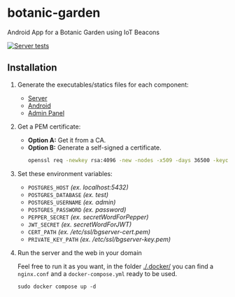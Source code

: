 # botanic-garden

Android App for a Botanic Garden using IoT Beacons

[![Server tests](https://github.com/adrisalas/botanic-garden/actions/workflows/server-test.yml/badge.svg?branch=main)](https://github.com/adrisalas/botanic-garden/actions/workflows/server-test.yml)

## Installation

1. Generate the executables/statics files for each component:

   - [Server](./server/README.md)
   - [Android](./android/README.md)
   - [Admin Panel](./web/README.md)

2. Get a PEM certificate:

   - **Option A:** Get it from a CA.
   - **Option B:** Generate a self-signed a certificate.
     ```sh
     openssl req -newkey rsa:4096 -new -nodes -x509 -days 36500 -keyout "bgserver-key.pem" -out "bgserver-cert.pem" -addext "subjectAltName=DNS:${fill_this},IP:${fill_this}"
     ```

3. Set these environment variables:

   - `POSTGRES_HOST` _(ex. localhost:5432)_
   - `POSTGRES_DATABASE` _(ex. test)_
   - `POSTGRES_USERNAME` _(ex. admin)_
   - `POSTGRES_PASSWORD` _(ex. password)_
   - `PEPPER_SECRET` _(ex. secretWordForPepper)_
   - `JWT_SECRET` _(ex. secretWordForJWT)_
   - `CERT_PATH` _(ex. /etc/ssl/bgserver-cert.pem)_
   - `PRIVATE_KEY_PATH` _(ex. /etc/ssl/bgserver-key.pem)_

4. Run the server and the web in your domain

   Feel free to run it as you want, in the folder [./.docker/](./.docker/) you can find a `nginx.conf` and a `docker-compose.yml` ready to be used.

   ```docker
   sudo docker compose up -d
   ```
